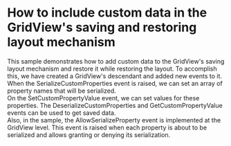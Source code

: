 # How to include custom data in the GridView's saving and restoring layout mechanism


<p>This sample demonstrates how to add custom data to the GridView's saving layout mechanism and restore it while restoring the layout. To accomplish this, we have created a GridView's descendant and added new events to it. When the SerializeCustomProperties event is raised, we can set an array of property names that will be serialized.<br />
On the SetCustomPropertyValue event, we can set values for these properties. The DeserializeCustomProperties and GetCustomPropertyValue events can be used to get saved data.<br />
Also, in the sample, the AllowSerializeProperty event is implemented at the GridView level. This event is raised when each property is about to be serialized and allows granting or denying its serialization.</p>

<br/>


